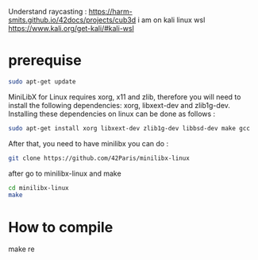 Understand raycasting : https://harm-smits.github.io/42docs/projects/cub3d
i am on kali linux wsl https://www.kali.org/get-kali/#kali-wsl

# prerequise

```sh
sudo apt-get update
```

MiniLibX for Linux requires xorg, x11 and zlib, therefore you will need to install the following dependencies: xorg, libxext-dev and zlib1g-dev. Installing these dependencies on linux can be done as follows :

```sh
sudo apt-get install xorg libxext-dev zlib1g-dev libbsd-dev make gcc
```

After that, you need to have minilibx you can do : 

```sh
git clone https://github.com/42Paris/minilibx-linux
```

after go to minilibx-linux and make

```sh
cd minilibx-linux
make
```

# How to compile

make re
